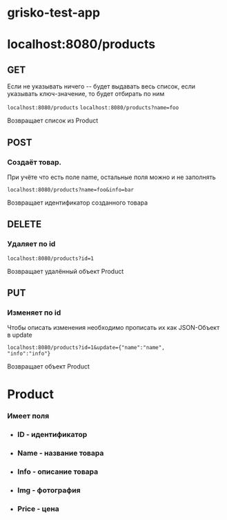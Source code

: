 # grisko-test-app

# localhost:8080/products
## GET 
Если не указывать ничего -- будет выдавать весь список, если указывать ключ-значение, то будет отбирать по ним

<code>localhost:8080/products</code>
<code>localhost:8080/products?name=foo</code>

Возвращает список из Product
## POST
### Создаёт товар.
При учёте что есть поле name, остальные поля можно и не заполнять

<code>localhost:8080/products?name=foo&info=bar</code>

Возвращает идентификатор созданного товара
## DELETE
### Удаляет по id

<code>localhost:8080/products?id=1</code>

Возвращает удалённый объект Product
## PUT
### Изменяет по id  
Чтобы описать изменения необходимо прописать их как JSON-Объект в update

<code>localhost:8080/products?id=1&update={"name":"name", "info":"info"}</code>

Возвращает объект Product


# Product

### Имеет поля
* ### ID    - идентификатор
* ### Name  - название товара
* ### Info  - описание товара
* ### Img   - фотография
* ### Price - цена
